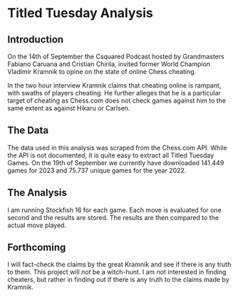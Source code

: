 # Titled Tuesday Analysis

## Introduction
On the 14th of September the Csquared Podcast hosted by Grandmasters Fabiano Caruana and Cristian Chirila, invited former World Champion Vladimir Kramnik to opine on the state of online Chess cheating. 

In the two hour interview Kramnik claims that cheating online is rampant, with swaths of players cheating. He further alleges that he is a particular target of cheating as Chess.com does not check games against him to the same extent as against Hikaru or Carlsen. 

## The Data
The data used in this analysis was scraped from the Chess.com API. While the API is not documented, it is quite easy to extract all Titled Tuesday Games. On the 19th of September we currently have downloaded 141.449 games for 2023 and 75.737 unique games for the year 2022. 

## The Analysis
I am running Stockfish 16 for each game. Each move is evaluated for one second and the results are stored. The results are then compared to the actual move played.

## Forthcoming
I will fact-check the claims by the great Kramnik and see if there is any truth to them. This project will *not* be a witch-hunt. I am not interested in finding cheaters, but rather in finding out if there is any truth to the claims made by Kramnik.